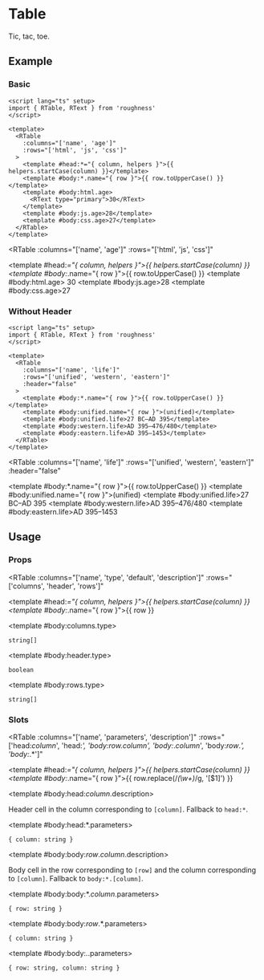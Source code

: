 <script lang="ts" setup>
import { RDetails, RTable, RText } from 'roughness'
</script>

# Table

Tic, tac, toe.

## Example

### Basic

<RDetails>
  <template #summary>Show Code</template>

```vue
<script lang="ts" setup>
import { RTable, RText } from 'roughness'
</script>

<template>
  <RTable
    :columns="['name', 'age']"
    :rows="['html', 'js', 'css']"
  >
    <template #head:*="{ column, helpers }">{{ helpers.startCase(column) }}</template>
    <template #body:*.name="{ row }">{{ row.toUpperCase() }}</template>
    <template #body:html.age>
      <RText type="primary">30</RText>
    </template>
    <template #body:js.age>28</template>
    <template #body:css.age>27</template>
  </RTable>
</template>
```

</RDetails>

<RTable
  :columns="['name', 'age']"
  :rows="['html', 'js', 'css']"
>
  <template #head:*="{ column, helpers }">{{ helpers.startCase(column) }}</template>
  <template #body:*.name="{ row }">{{ row.toUpperCase() }}</template>
  <template #body:html.age>
    <RText type="primary">30</RText>
  </template>
  <template #body:js.age>28</template>
  <template #body:css.age>27</template>
</RTable>

### Without Header

<RDetails>
  <template #summary>Show Code</template>

```vue
<script lang="ts" setup>
import { RTable, RText } from 'roughness'
</script>

<template>
  <RTable
    :columns="['name', 'life']"
    :rows="['unified', 'western', 'eastern']"
    :header="false"
  >
    <template #body:*.name="{ row }">{{ row.toUpperCase() }}</template>
    <template #body:unified.name="{ row }">(unified)</template>
    <template #body:unified.life>27 BC–AD 395</template>
    <template #body:western.life>AD 395–476/480</template>
    <template #body:eastern.life>AD 395–1453</template>
  </RTable>
</template>
```

</RDetails>

<RTable
  :columns="['name', 'life']"
  :rows="['unified', 'western', 'eastern']"
  :header="false"
>
  <template #body:*.name="{ row }">{{ row.toUpperCase() }}</template>
  <template #body:unified.name="{ row }">(unified)</template>
  <template #body:unified.life>27 BC–AD 395</template>
  <template #body:western.life>AD 395–476/480</template>
  <template #body:eastern.life>AD 395–1453</template>
</RTable>

## Usage

### Props

<RTable
  :columns="['name', 'type', 'default', 'description']"
  :rows="['columns', 'header', 'rows']"
>
  <template #head:*="{ column, helpers }">{{ helpers.startCase(column) }}</template>
  <template #body:*.name="{ row }">{{ row }}</template>

  <template #body:columns.type>

  `string[]`

  </template>
  <template #body:columns.default>
    <RText type="error">Required</RText>
  </template>
  <template #body:columns.description>
    Column keys. Recommended to use all lowercase letters and hyphens and underscores.
  </template>

  <template #body:header.type>

  `boolean`

  </template>
  <template #body:header.default>

  `true`

  </template>
  <template #body:header.description>
    Whether to display the table header.
  </template>

  <template #body:rows.type>

  `string[]`

  </template>
  <template #body:rows.default>
    <RText type="error">Required</RText>
  </template>
  <template #body:rows.description>
    Row keys. Recommended to use all lowercase letters and hyphens and underscores.
  </template>
</RTable>

### Slots

<RTable
  :columns="['name', 'parameters', 'description']"
  :rows="['head:_column_', 'head:*', 'body:_row_._column_', 'body:*._column_', 'body:_row_.*', 'body:*.*']"
>
  <template #head:*="{ column, helpers }">{{ helpers.startCase(column) }}</template>
  <template #body:*.name="{ row }">{{ row.replace(/_(\w+)_/g, '[$1]') }}</template>

  <template #body:head:_column_.description>

  Header cell in the column corresponding to `[column]`. Fallback to `head:*`.

  </template>

  <template #body:head:*.parameters>

  `{ column: string }`

  </template>
  <template #body:head:*.description>
    Header cell in each column.
  </template>

  <template #body:body:_row_._column_.description>

  Body cell in the row corresponding to `[row]` and the column corresponding to `[column]`. Fallback to `body:*.[column]`.

  </template>

  <template #body:body:*._column_.parameters>

  `{ row: string }`

  </template>
  <template #body:body:*._column_.description>

  Body cell in the column corresponding to `[column]`. Fallback to `body:[row].*`.

  </template>

  <template #body:body:_row_.*.parameters>

  `{ column: string }`

  </template>
  <template #body:body:_row_.*.description>

  Body cell in the row corresponding to `[row]`. Fallback to `body:*.*`.

  </template>

  <template #body:body:*.*.parameters>

  `{ row: string, column: string }`

  </template>
  <template #body:body:*.*.description>
    Body cell in each row and column.
  </template>
</RTable>
